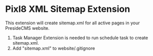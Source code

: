Pixl8 XML Sitemap Extension
========================================

This extension will create sitemap.xml for all active pages in your PresideCMS website.

1) Task Manager Extension is needed to run schedule task to create sitemap.xml.
2) Add "sitemap.xml" to website/.gitignore
